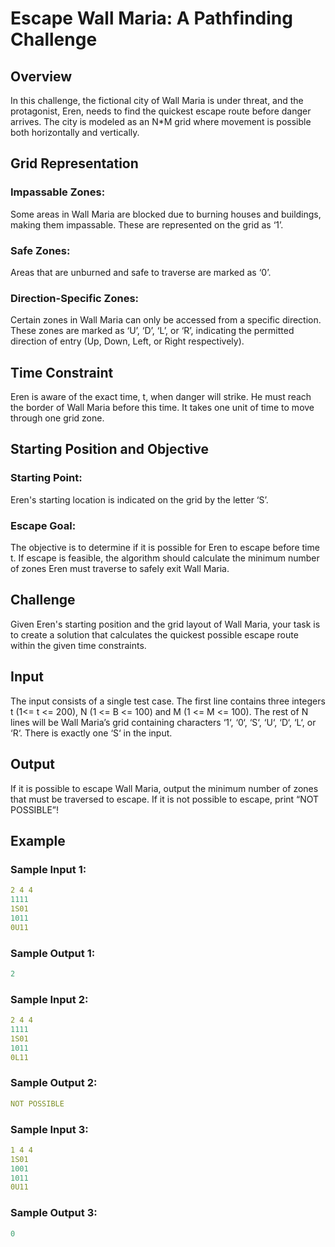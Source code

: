 # Escape Wall Maria: A Pathfinding Challenge
## Overview
In this challenge, the fictional city of Wall Maria is under threat, and the protagonist, Eren, needs to find the quickest escape route before danger arrives. The city is modeled as an N*M grid where movement is possible both horizontally and vertically.

## Grid Representation
### Impassable Zones: 
Some areas in Wall Maria are blocked due to burning houses and buildings, making them impassable. These are represented on the grid as ‘1’.
### Safe Zones: 
Areas that are unburned and safe to traverse are marked as ‘0’.
### Direction-Specific Zones: 
Certain zones in Wall Maria can only be accessed from a specific direction. These zones are marked as ‘U’, ‘D’, ‘L’, or ‘R’, indicating the permitted direction of entry (Up, Down, Left, or Right respectively).
## Time Constraint
Eren is aware of the exact time, t, when danger will strike. He must reach the border of Wall Maria before this time. It takes one unit of time to move through one grid zone.

## Starting Position and Objective
### Starting Point: 
Eren's starting location is indicated on the grid by the letter ‘S’.
### Escape Goal: 
The objective is to determine if it is possible for Eren to escape before time t. If escape is feasible, the algorithm should calculate the minimum number of zones Eren must traverse to safely exit Wall Maria.
## Challenge
Given Eren's starting position and the grid layout of Wall Maria, your task is to create a solution that calculates the quickest possible escape route within the given time constraints.

## Input
The input consists of a single test case. The first line contains three integers t (1<= t <= 200), N (1 <= B <= 100) and M (1 <= M <= 100). The rest of N lines will be Wall Maria’s grid containing characters ‘1‘, ‘0‘, ‘S‘, ‘U‘, ‘D‘, ‘L‘, or ‘R‘. There is exactly one ‘S‘ in the input.

## Output
If it is possible to escape Wall Maria, output the minimum number of zones that must be traversed to escape. If it is not possible to escape, print “NOT POSSIBLE”!

## Example
### Sample Input 1:
```yaml
2 4 4
1111
1S01
1011
0U11
```

### Sample Output 1:
```yaml
2
```


### Sample Input 2:
```yaml
2 4 4
1111
1S01
1011
0L11
```

### Sample Output 2:
```yaml
NOT POSSIBLE
```


### Sample Input 3:
```yaml
1 4 4
1S01
1001
1011
0U11
```

### Sample Output 3:
```yaml
0
```






